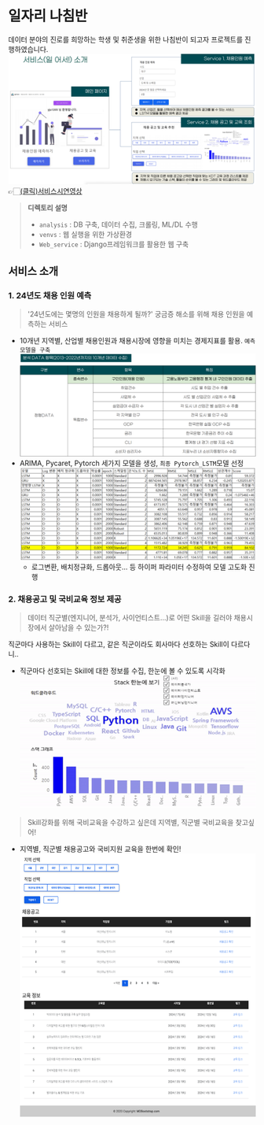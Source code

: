 # 일자리 나침반
데이터 분야의 진로를 희망하는 학생 및 취준생을 위한 나침반이 되고자 프로젝트를 진행하였습니다.  
![웹서비스](/img/web_image.png)
👉🏻[(클릭)서비스시연영상](https://drive.google.com/file/d/14t7dkKiv5BnHfm6_AXKP8uzvH9MUeX1c/view)  
> **디렉토리 설명**  
> - `analysis` : DB 구축, 데이터 수집, 크롤링, ML/DL 수행
> - `venvs` : 웹 실행을 위한 가상환경
> - `Web_service` : Django프레임워크를 활용한 웹 구축
## 서비스 소개
### 1. 24년도 채용 인원 예측
>'24년도에는 몇명의 인원을 채용하게 될까?' 궁금증 해소를 위해 채용 인원을 예측하는 서비스
- 10개년 지역별, 산업별 채용인원과 채용시장에 영향을 미치는 경제지표를 활용. `예측모델을 구축`  
![데이터항목](/img/image.png)
- ARIMA, Pycaret, Pytorch 세가지 모델을 생성, `최종 Pytorch_LSTM`모델 선정
![Pytorch](/img/torch.png)
    - 로그변환, 배치정규화, 드롭아웃... 등 하이퍼 파라미터 수정하여 모델 고도화 진행

### 2. 채용공고 및 국비교육 정보 제공
> 데이터 직군별(엔지니어, 분석가, 사이언티스트...)로 어떤 Skill을 길러야 채용시장에서 살아남을 수 있는가?!  

직군마다 사용하는 Skill이 다르고, 같은 직군이라도 회사마다 선호하는 Skill이 다르다니..  
- 직군마다 선호되는 Skill에 대한 정보를 수집, 한눈에 볼 수 있도록 시각화
![Skill시각화](/img/시각화.gif)
> Skill강화를 위해 국비교육을 수강하고 싶은데 지역별, 직군별 국비교육을 찾고싶어!
- 지역별, 직군별 채용공고와 국비지원 교육을 한번에 확인!
![Skill시각화](/img/web_image2.png)
